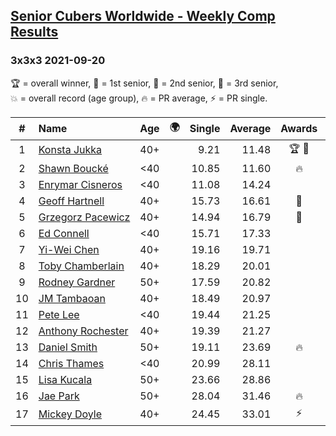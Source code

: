 <style>table {white-space: nowrap;}</style>
<link rel="stylesheet" type="text/css" href="/scw-comp/css/flags.css" />

## [Senior Cubers Worldwide - Weekly Comp Results](/scw-comp/results/)
### 3x3x3 2021-09-20

<span style="white-space: nowrap;">🏆 = overall winner</span>, <span style="white-space: nowrap;">🥇 = 1st senior</span>, <span style="white-space: nowrap;">🥈 = 2nd senior</span>, <span style="white-space: nowrap;">🥉 = 3rd senior</span>, <span style="white-space: nowrap;">💥 = overall record (age group)</span>, <span style="white-space: nowrap;">🔥 = PR average</span>, <span style="white-space: nowrap;">⚡ = PR single</span>.

| # | Name | Age | 🌍 | Single | Average | Awards | Solve 1 | Solve 2 | Solve 3 | Solve 4 | Solve 5 | Video |
| :--: | :-- | :--: | :--: | --: | --: | :--: | --: | --: | --: | --: | --: | :-- |
| 1 | [Konsta Jukka](../../persons/konsta_jukka/333.md) | 40+ | <i class="flag flag-FI" /> | 9.21 | 11.48 | 🏆 🥇 | 11.34 | 9.21 | 11.65 | 13.96 | 11.46 | [Desktop](https://www.facebook.com/events/836337370416586/permalink/844502229600100) / [Mobile](https://m.facebook.com/events/836337370416586?view=permalink&id=844502229600100) |
| 2 | [Shawn Boucké](../../persons/shawn_boucke/333.md) | <40 | <i class="flag flag-US" /> | 10.85 | 11.60 | 🔥 | 10.96 | 10.85 | 12.71 | 11.14 | 15.61 | [Desktop](https://www.facebook.com/events/836337370416586/permalink/839296813453975) / [Mobile](https://m.facebook.com/events/836337370416586?view=permalink&id=839296813453975) |
| 3 | [Enrymar Cisneros](../../persons/enrymar_cisneros/333.md) | <40 | <i class="flag flag-VE" /> | 11.08 | 14.24 |  | 11.08 | 14.30 | 14.70 | 13.71 | 15.20 | [Desktop](https://www.facebook.com/events/836337370416586/permalink/844784399571883) / [Mobile](https://m.facebook.com/events/836337370416586?view=permalink&id=844784399571883) |
| 4 | [Geoff Hartnell](../../persons/geoff_hartnell/333.md) | 40+ | <i class="flag flag-GB" /> | 15.73 | 16.61 | 🥈 | 16.72 | 17.11 | 16.00 | 15.73 | 19.14 | [Desktop](https://www.facebook.com/events/836337370416586/permalink/841011299949193) / [Mobile](https://m.facebook.com/events/836337370416586?view=permalink&id=841011299949193) |
| 5 | [Grzegorz Pacewicz](../../persons/grzegorz_pacewicz/333.md) | 40+ | <i class="flag flag-PL" /> | 14.94 | 16.79 | 🥉 | 16.84 | 15.49 | 14.94 | 19.08 | 18.03 | [Desktop](https://www.facebook.com/events/836337370416586/permalink/842045229845800) / [Mobile](https://m.facebook.com/events/836337370416586?view=permalink&id=842045229845800) |
| 6 | [Ed Connell](../../persons/ed_connell/333.md) | <40 | <i class="flag flag-IE" /> | 15.71 | 17.33 |  | 17.27 | 16.80 | 15.71 | 18.09 | 17.93 | [Desktop](https://www.facebook.com/events/836337370416586/permalink/844169646300025) / [Mobile](https://m.facebook.com/events/836337370416586?view=permalink&id=844169646300025) |
| 7 | [Yi-Wei Chen](../../persons/yi_wei_chen/333.md) | 40+ | <i class="flag flag-TW" /> | 19.16 | 19.71 |  | 19.95 | 19.44 | 20.22 | 19.73 | 19.16 | [Desktop](https://www.facebook.com/events/836337370416586/permalink/839866283397028) / [Mobile](https://m.facebook.com/events/836337370416586?view=permalink&id=839866283397028) |
| 8 | [Toby Chamberlain](../../persons/toby_chamberlain/333.md) | 40+ | <i class="flag flag-AU" /> | 18.29 | 20.01 |  | 18.29 | 18.70 | 21.27 | 59.49 | 20.06 | [Desktop](https://www.facebook.com/520891933/videos/891757678384163) / [Mobile](https://m.facebook.com/520891933/videos/891757678384163) |
| 9 | [Rodney Gardner](../../persons/rodney_gardner/333.md) | 50+ | <i class="flag flag-US" /> | 17.59 | 20.82 |  | 18.49 | 20.91 | 23.07 | 26.10 | 17.59 | [Desktop](https://www.facebook.com/events/836337370416586/permalink/844045642979092) / [Mobile](https://m.facebook.com/events/836337370416586?view=permalink&id=844045642979092) |
| 10 | [JM Tambaoan](../../persons/jm_tambaoan/333.md) | 40+ | <i class="flag flag-PH" /> | 18.49 | 20.97 |  | 21.06 | 18.60 | 23.88 | 18.49 | 23.26 | [Desktop](https://www.facebook.com/events/836337370416586/permalink/844634596253530) / [Mobile](https://m.facebook.com/events/836337370416586?view=permalink&id=844634596253530) |
| 11 | [Pete Lee](../../persons/pete_lee/333.md) | <40 | <i class="flag flag-GB" /> | 19.44 | 21.25 |  | 19.44 | 22.09 | 19.65 | 22.02 | 28.11 | [Desktop](https://www.facebook.com/events/836337370416586/permalink/840432526673737) / [Mobile](https://m.facebook.com/events/836337370416586?view=permalink&id=840432526673737) |
| 12 | [Anthony Rochester](../../persons/anthony_rochester/333.md) | 40+ | <i class="flag flag-AU" /> | 19.39 | 21.27 |  | 20.99 | 21.90 | 19.39 | 20.93 | 24.69 | [Desktop](https://www.facebook.com/events/836337370416586/permalink/839594576757532) / [Mobile](https://m.facebook.com/events/836337370416586?view=permalink&id=839594576757532) |
| 13 | [Daniel Smith](../../persons/daniel_smith/333.md) | 50+ | <i class="flag flag-US" /> | 19.11 | 23.69 | 🔥 | 22.45 | 19.11 | 24.19 | 24.44 | 30.98 | [Desktop](https://www.facebook.com/events/836337370416586/permalink/842805336436456) / [Mobile](https://m.facebook.com/events/836337370416586?view=permalink&id=842805336436456) |
| 14 | [Chris Thames](../../persons/chris_thames/333.md) | <40 | <i class="flag flag-US" /> | 20.99 | 28.11 |  | 23.51 | 30.84 | 36.87 | 20.99 | 29.97 | [Desktop](https://www.facebook.com/events/836337370416586/permalink/839849156732074) / [Mobile](https://m.facebook.com/events/836337370416586?view=permalink&id=839849156732074) |
| 15 | [Lisa Kucala](../../persons/lisa_kucala/333.md) | 50+ | <i class="flag flag-US" /> | 23.66 | 28.86 |  | 23.66 | 28.50 | 32.61 | 36.16 | 25.46 | [Desktop](https://www.facebook.com/events/836337370416586/permalink/842890843094572) / [Mobile](https://m.facebook.com/events/836337370416586?view=permalink&id=842890843094572) |
| 16 | [Jae Park](../../persons/jae_park/333.md) | 50+ | <i class="flag flag-US" /> | 28.04 | 31.46 | 🔥 | 28.04 | 30.86 | 32.50 | 31.61 | 31.92 | [Desktop](https://www.facebook.com/events/836337370416586/permalink/840387960011527) / [Mobile](https://m.facebook.com/events/836337370416586?view=permalink&id=840387960011527) |
| 17 | [Mickey Doyle](../../persons/mickey_doyle/333.md) | 40+ | <i class="flag flag-US" /> | 24.45 | 33.01 | ⚡ | 24.45 | 36.91 | 38.80 | 32.28 | 29.84 | [Desktop](https://www.facebook.com/events/836337370416586/permalink/844677959582527) / [Mobile](https://m.facebook.com/events/836337370416586?view=permalink&id=844677959582527) |

<!-- Global site tag (gtag.js) - Google Analytics -->
<script async src="https://www.googletagmanager.com/gtag/js?id=UA-86348435-3"></script>
<script>window.dataLayer = window.dataLayer || []; function gtag() {dataLayer.push(arguments);} gtag('js', new Date()); gtag('config', 'UA-86348435-3');</script>
